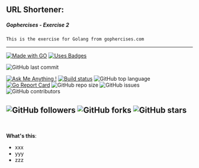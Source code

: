 ## URL Shortener:
##### Gophercises - Exercise 2

`This is the exercise for Golang from gophercises.com`

---
[![Made with GO](https://forthebadge.com/images/badges/made-with-go.svg)](https://golang.org/)
[![Uses Badges](https://forthebadge.com/images/badges/uses-badges.svg)](https://github.com/ttimt/urlshort-gophercises)

![GitHub last commit](https://img.shields.io/github/last-commit/ttimt/urlshort-gophercises?style=for-the-badge)

[![Ask Me Anything !](https://img.shields.io/badge/Ask%20me-anything-1abc9c.svg)](https://linkedin.com/in/timothy0707/)
[![Build status](https://ci.appveyor.com/api/projects/status/fefnhyv7pcwavkhh/branch/master?svg=true)](https://ci.appveyor.com/project/ttimt/urlshort-gophercises/branch/master)
![GitHub top language](https://img.shields.io/github/languages/top/ttimt/urlshort-gophercises)
[![Go Report Card](https://goreportcard.com/badge/github.com/ttimt/urlshort-gophercises)](https://goreportcard.com/report/github.com/ttimt/urlshort-gophercises)
![GitHub repo size](https://img.shields.io/github/repo-size/ttimt/urlshort-gophercises)
![GitHub issues](https://img.shields.io/github/issues/ttimt/urlshort-gophercises)
![GitHub contributors](https://img.shields.io/github/contributors/ttimt/urlshort-gophercises)

![GitHub followers](https://img.shields.io/github/followers/ttimt?label=Follow&style=social)
![GitHub forks](https://img.shields.io/github/forks/ttimt/QuizGame?style=social)
![GitHub stars](https://img.shields.io/github/stars/ttimt/QuizGame?style=social)
---
<br>

**What's this**:
- xxx
- yyy
- zzz
